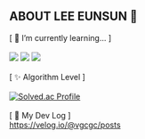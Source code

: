 ## ABOUT LEE EUNSUN 👋
[ 🌱 I’m currently learning... ]
<br/><br/>
<img src="https://img.shields.io/badge/java-007396?style=for-the-badge&logo=OpenJDK&logoColor=white">
<img src="https://img.shields.io/badge/springboot-6DB33F?style=for-the-badge&logo=springboot&logoColor=white">
<img src="https://img.shields.io/badge/Python-3776AB?style=for-the-badge&logo=Python&logoColor=white">
<br/><br/>
[ ✨ Algorithm Level ]
<br/><br/>
[![Solved.ac Profile](http://mazassumnida.wtf/api/v2/generate_badge?boj=dahila6215)](https://solved.ac/dahila6215/)
<br/><br/>
[ 🔭 My Dev Log ]<br/>
https://velog.io/@vgcgc/posts
<!--
**vgcgc/vgcgc** is a ✨ _special_ ✨ repository because its `README.md` (this file) appears on your GitHub profile.

Here are some ideas to get you started:

- 🔭 I’m currently working on ...
- 🌱 I’m currently learning ...
- 👯 I’m looking to collaborate on ...
- 🤔 I’m looking for help with ...
- 💬 Ask me about ...
- 📫 How to reach me: ...
- 😄 Pronouns: ...
- ⚡ Fun fact: ...
-->
